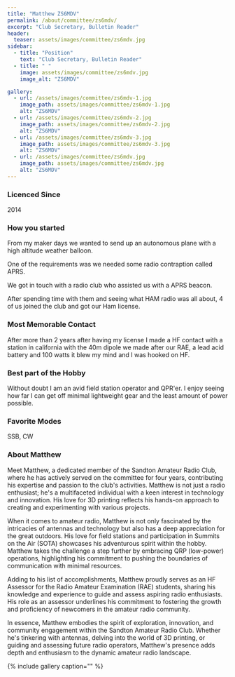 ```yaml
---
title: "Matthew ZS6MDV"
permalink: /about/committee/zs6mdv/
excerpt: "Club Secretary, Bulletin Reader"
header:
  teaser: assets/images/committee/zs6mdv.jpg
sidebar:
  - title: "Position"
    text: "Club Secretary, Bulletin Reader"
  - title: " "
    image: assets/images/committee/zs6mdv.jpg
    image_alt: "ZS6MDV"

gallery:
  - url: /assets/images/committee/zs6mdv-1.jpg
    image_path: assets/images/committee/zs6mdv-1.jpg
    alt: "ZS6MDV"
  - url: /assets/images/committee/zs6mdv-2.jpg
    image_path: assets/images/committee/zs6mdv-2.jpg
    alt: "ZS6MDV"
  - url: /assets/images/committee/zs6mdv-3.jpg
    image_path: assets/images/committee/zs6mdv-3.jpg
    alt: "ZS6MDV"
  - url: /assets/images/committee/zs6mdv.jpg
    image_path: assets/images/committee/zs6mdv.jpg
    alt: "ZS6MDV"
---
```


### Licenced Since
2014

### How you started
From my maker days we wanted to send up an autonomous plane with a high altitude weather balloon. 

One of the requirements was we needed some radio contraption called APRS. 

We got in touch with a radio club who assisted us with a APRS beacon. 

After spending time with them and seeing what HAM radio was all about, 4 of us joined the club and got our Ham license.

### Most Memorable Contact
After more than 2 years after having my license I made a HF contact with a station in california with the 40m dipole we made after our RAE, a lead acid battery and 100 watts it blew my mind and I was hooked on HF.

### Best part of the Hobby
Without doubt I am an avid field station operator and QPR'er. I enjoy seeing how far I can get off minimal lightweight gear and the least amount of power possible.

### Favorite Modes
SSB, CW

### About Matthew 
Meet Matthew, a dedicated member of the Sandton Amateur Radio Club, where he has actively served on the committee for four years, contributing his expertise and passion to the club's activities. Matthew is not just a radio enthusiast; he's a multifaceted individual with a keen interest in technology and innovation. His love for 3D printing reflects his hands-on approach to creating and experimenting with various projects.

When it comes to amateur radio, Matthew is not only fascinated by the intricacies of antennas and technology but also has a deep appreciation for the great outdoors. His love for field stations and participation in Summits on the Air (SOTA) showcases his adventurous spirit within the hobby. Matthew takes the challenge a step further by embracing QRP (low-power) operations, highlighting his commitment to pushing the boundaries of communication with minimal resources.

Adding to his list of accomplishments, Matthew proudly serves as an HF Assessor for the Radio Amateur Examination (RAE) students, sharing his knowledge and experience to guide and assess aspiring radio enthusiasts. His role as an assessor underlines his commitment to fostering the growth and proficiency of newcomers in the amateur radio community.

In essence, Matthew embodies the spirit of exploration, innovation, and community engagement within the Sandton Amateur Radio Club. Whether he's tinkering with antennas, delving into the world of 3D printing, or guiding and assessing future radio operators, Matthew's presence adds depth and enthusiasm to the dynamic amateur radio landscape.


{% include gallery caption="" %}
